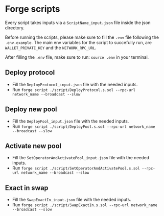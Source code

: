 # Forge scripts

Every script takes inputs via a `ScriptName_input.json` file inside the json directory.

Before running the scripts, please make sure to fill the `.env` file following the `.env.example`. The main env variables for the script to succefully run, are `WALLET_PRIVATE_KEY` and the `NETWORK_RPC_URL`.

After filling the `.env` file, make sure to run: `source .env` in your terminal.

## Deploy protocol

- Fill the `DeployProtocol_input.json` file with the needed inputs.
- Run `forge script ./script/DeployProtocol.s.sol --rpc-url network_name --broadcast --slow`

## Deploy new pool

- Fill the `DeployPool_input.json` file with the needed inputs.
- Run `forge script ./script/DeployPool.s.sol --rpc-url network_name --broadcast --slow`

## Activate new pool

- Fill the `SetOperatorAndActivatePool_input.json` file with the needed inputs.
- Run `forge script ./script/SetOperatorAndActivatePool.s.sol --rpc-url network_name --broadcast --slow`

## Exact in swap

- Fill the `SwapExactIn_input.json` file with the needed inputs.
- Run `forge script ./script/SwapExactIn.s.sol --rpc-url network_name --broadcast --slow`

